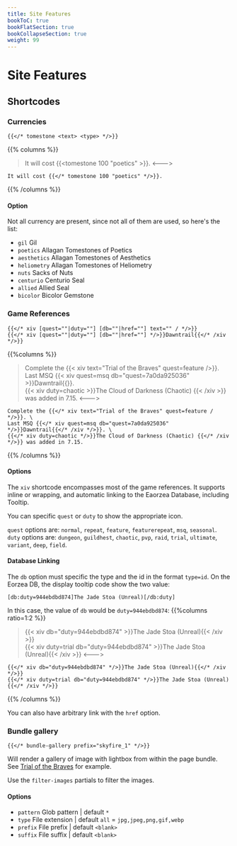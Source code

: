 ```yaml
---
title: Site Features
bookToC: true
bookFlatSection: true
bookCollapseSection: true
weight: 99
---
```


# Site Features

## Shortcodes

### Currencies
```tpl
{{</* tomestone <text> <type> */>}}
```

{{% columns %}}
> It will cost {{<tomestone 100 "poetics" >}}.
<--->
```tpl
It will cost {{</* tomestone 100 "poetics" */>}}.
```
{{% /columns %}}
#### Option

Not all currency are present, since not all of them are used, so here's the list:

* `gil` Gil
* `poetics` Allagan Tomestones of Poetics
* `aesthetics` Allagan Tomestones of Aesthetics
* `heliometry` Allagan Tomestones of Heliometry
* `nuts` Sacks of Nuts
* `centurio` Centurio Seal
* `allied` Allied Seal
* `bicolor` Bicolor Gemstone

### Game References

```tpl
{{</* xiv [quest=""|duty=""] [db=""|href=""] text="" / */>}}
{{</* xiv [quest=""|duty=""] [db=""|href=""] */>}}Dawntrail{{</* /xiv */>}}
```

{{%columns %}}
> Complete the {{< xiv text="Trial of the Braves" quest=feature />}}. \
> Last MSQ {{< xiv quest=msq db="quest=7a0da925036" >}}Dawntrail{{</xiv>}}. \
> {{< xiv duty=chaotic >}}The Cloud of Darkness (Chaotic) {{< /xiv >}} was added in 7.15.
<--->
```tpl
Complete the {{</* xiv text="Trial of the Braves" quest=feature / */>}}. \
Last MSQ {{</* xiv quest=msq db="quest=7a0da925036" */>}}Dawntrail{{</* /xiv */>}}. \
{{</* xiv duty=chaotic */>}}The Cloud of Darkness (Chaotic) {{</* /xiv */>}} was added in 7.15.
```
{{% /columns %}}

#### Options

The `xiv` shortcode encompasses most of the game references. It supports inline or wrapping, and automatic linking to the Eaorzea Database, including Tooltip.

You can specific `quest` or `duty` to show the appropriate icon.

`quest` options are: `normal`, `repeat`, `feature`, `featurerepeat`, `msq`, `seasonal`. \
`duty` options are: `dungeon`, `guildhest`, `chaotic`, `pvp`, `raid`, `trial`, `ultimate`, `variant`, `deep`, `field`.

#### Database Linking

The `db` option must specific the type and the id in the format `type=id`. On the Eorzea DB, the display tooltip code show the two value:

```text
[db:duty=944ebdbd874]The Jade Stoa (Unreal)[/db:duty]
```
In this case, the value of `db` would be `duty=944ebdbd874`:
{{%columns ratio=1:2 %}}
> {{< xiv db="duty=944ebdbd874" >}}The Jade Stoa (Unreal){{< /xiv >}} \
> {{< xiv duty=trial db="duty=944ebdbd874" >}}The Jade Stoa (Unreal){{< /xiv >}}
<--->
```tpl
{{</* xiv db="duty=944ebdbd874" */>}}The Jade Stoa (Unreal){{</* /xiv */>}}
{{</* xiv duty=trial db="duty=944ebdbd874" */>}}The Jade Stoa (Unreal){{</* /xiv */>}}
```
{{% /columns %}}

You can also have arbitrary link with the `href` option.

### Bundle gallery

  ```text
  {{</* bundle-gallery prefix="skyfire_1" */>}}
  ```

Will render a gallery of image with lightbox from within the page bundle. See [Trial of the Braves](/relic-weapons/arr/trial-of-the-braves/) for example.

Use the `filter-images` partials to filter the images.

#### Options
* `pattern` Glob pattern | default `*`
* `type` File extension | default `all` = `jpg,jpeg,png,gif,webp`
* `prefix` File prefix | default `<blank>`
* `suffix` File suffix | default `<blank>`
